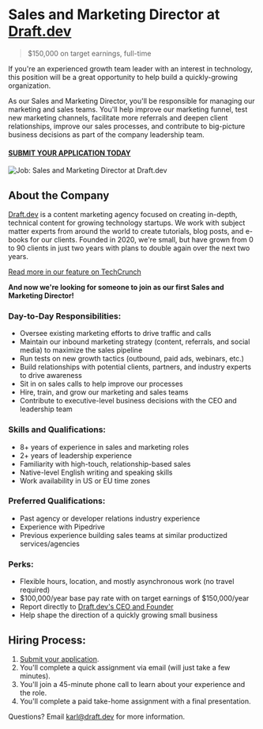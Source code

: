 # Sales and Marketing Director at [Draft.dev](https://draft.dev/)
> $150,000 on target earnings, full-time

If you're an experienced growth team leader with an interest in technology, this position will be a great opportunity to help build a quickly-growing organization.

As our Sales and Marketing Director, you'll be responsible for managing our marketing and sales teams. You'll help improve our marketing funnel, test new marketing channels, facilitate more referrals and deepen client relationships, improve our sales processes, and contribute to big-picture business decisions as part of the company leadership team.

#### [SUBMIT YOUR APPLICATION TODAY](#)

![Job: Sales and Marketing Director at Draft.dev](https://draft.dev/learn/assets/posts/promotion.png)

## About the Company
[Draft.dev](https://draft.dev/) is a content marketing agency focused on creating in-depth, technical content for growing technology startups. We work with subject matter experts from around the world to create tutorials, blog posts, and e-books for our clients. Founded in 2020, we're small, but have grown from 0 to 90 clients in just two years with plans to double again over the next two years.

[Read more in our feature on TechCrunch](https://techcrunch.com/2021/07/29/draft-dev-ceo-karl-hughes-on-the-importance-of-using-experts-in-developer-marketing/)

**And now we're looking for someone to join as our first Sales and Marketing Director!**

### Day-to-Day Responsibilities:
- Oversee existing marketing efforts to drive traffic and calls
- Maintain our inbound marketing strategy (content, referrals, and social media) to maximize the sales pipeline
- Run tests on new growth tactics (outbound, paid ads, webinars, etc.)
- Build relationships with potential clients, partners, and industry experts to drive awareness
- Sit in on sales calls to help improve our processes
- Hire, train, and grow our marketing and sales teams
- Contribute to executive-level business decisions with the CEO and leadership team

### Skills and Qualifications:
- 8+ years of experience in sales and marketing roles
- 2+ years of leadership experience
- Familiarity with high-touch, relationship-based sales
- Native-level English writing and speaking skills
- Work availability in US or EU time zones

### Preferred Qualifications:
- Past agency or developer relations industry experience
- Experience with Pipedrive
- Previous experience building sales teams at similar productized services/agencies

### Perks:
- Flexible hours, location, and mostly asynchronous work (no travel required)
- $100,000/year base pay rate with on target earnings of $150,000/year
- Report directly to [Draft.dev's CEO and Founder](https://www.linkedin.com/in/karllhughes)
- Help shape the direction of a quickly growing small business

## Hiring Process:
1. [Submit your application](#).
2. You'll complete a quick assignment via email (will just take a few minutes).
3. You'll join a 45-minute phone call to learn about your experience and the role.
4. You'll complete a paid take-home assignment with a final presentation.

Questions? Email [karl@draft.dev](mailto:karl@draft.dev) for more information.
